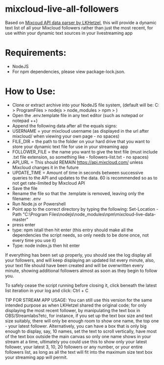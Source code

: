 # mixcloud-live-all-followers
Based on <a href="https://github.com/LKHetzel/mixcloud-live-data">Mixcoud API data parser by LKHetzel</a>, this will provide a dynamic text list of all your Mixcloud followers rather than just the most recent, for use within your dynamic text sources in your livestreaming app
# Requirements:
  - NodeJS
  - For npm dependencies, please view package-lock.json.
 
# How to Use:
  - Clone or extract archive into your NodeJS file system, (default will be: C: > ProgramFiles > nodejs > node_modules > npm >   )
  - Open the .env.template file in any text editor (such as notepad or notepad ++)
  - Append the following data after all the equals signs:
  -   USERNAME = your mixcloud username (as displayed in the url after mixcloud/ when viewing your own page - no spaces)
  -   FILE_DIR = the path to the folder on your hard drive that you want to store your dynamic text file for use in your streaming app
  -   FOLLOWER_FILE = the name you want to give the text file (must include .txt file extension, so something like - followers-list.txt - no spaces)
  -   API_URL = This should REMAIN https://api.mixcloud.com/ unless Mixcloud changes it in the future
  -   UPDATE_TIME = Amount of time in seconds between successive queries to the API and updates to the data. 60 is recommended so as to not get rate-limited by Mixcloud API
  - Save the file
  - Rename the file so that the .template is removed, leaving only the filename:  .env
  - Run Node.js or Powershell
  - Point app to the correct directory by typing the following:   Set-Location -Path "C:\Program Files\nodejs\node_modules\npm\mixcloud-live-data-master"
  - press enter
  - type:   npm istall   then hit enter (this entry should make all the dependencies the script needs, so only needs to be done once, not every time you use it)
  - Type:   node index.js  then hit enter


  If everything has been set up properly, you should see the log display all your followers, and will keep displaying an updated list every minute, also, your text file should have been created and will be overwritten every minute, showing additional followers almost as soon as they begin to follow you.
  
  To safely cease the script running before closing it, click beneath the latest list iteration in your log and click: Ctrl + C
  
  TIP FOR STREAM APP USAGE:
  You can still use this version for the same intended purpose as when LKHetzel shared the original code; for only displaying the most recent follower, by manipulating the text box in OBS/Streamlabs?etc, for instance, if you set up the text box size and text size suitably, there will only be enough room to show one name, the top one - your latest follower. Alternatively, you can have a box that is only big enough to display, say, 10 names, set the text to scroll vertically, have most of the text box outside the main canvas so only one name shows in your stream at a time, ultimately you could use this to show only your latest follower, your latest 3, 10, 20 followers or any number, or your entire followers list, as long as all the text will fit into the maximum size text box your streaming app will permit.
